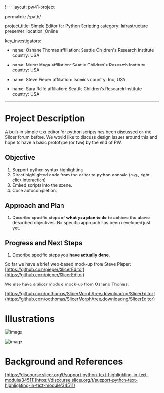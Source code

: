 !---
layout: pw41-project

permalink: /:path/

project_title: Simple Editor for Python Scripting
category: Infrastructure
presenter_location: Online

key_investigators:

- name: Oshane Thomas
  affiliation: Seattle Children's Research Institute
  country: USA

- name: Murat Maga
  affiliation: Seattle Children's Research Institute
  country: USA

- name: Steve Pieper
  affiliation: Isomics
  country: Inc, USA

- name: Sara Rolfe
  affiliation: Seattle Children's Research Institute
  country: USA

---

# Project Description

<!-- Add a short paragraph describing the project. -->


A built-in simple text editor for python scripts has been discussed on the Slicer forum before. We would like to discuss design issues around this and hope to have a basic prototype (or two) by the end of PW. 



## Objective

<!-- Describe here WHAT you would like to achieve (what you will have as end result). -->


1. Support python syntax highlighting
2. Direct highlighted code from the editor to python console (e.g., right click interaction)
3. Embed scripts into the scene.
4. Code autocompletion.





## Approach and Plan

<!-- Describe here HOW you would like to achieve the objectives stated above. -->


1. Describe specific steps of **what you plan to do** to achieve the above described objectives.
No specific approach has been developed just yet.



## Progress and Next Steps

<!-- Update this section as you make progress, describing of what you have ACTUALLY DONE.
     If there are specific steps that you could not complete then you can describe them here, too. -->


1. Describe specific steps you **have actually done**.

So far we have a brief web-based mock-up from Steve Pieper:
[https://github.com/pieper/SlicerEditor](https://github.com/pieper/SlicerEditor)

We also have a slicer module mock-up from Oshane Thomas:

[https://github.com/oothomas/SlicerMorph/tree/downloading/SlicerEditor](https://github.com/oothomas/SlicerMorph/tree/downloading/SlicerEditor)



# Illustrations

<!-- Add pictures and links to videos that demonstrate what has been accomplished. -->

![image](https://github.com/NA-MIC/ProjectWeek/assets/18602669/363df0c2-9135-44e2-b215-c272d6af1dd1)

![image](https://github.com/NA-MIC/ProjectWeek/assets/18602669/6b06a211-ce37-43db-a56d-64210185b576)




# Background and References

<!-- If you developed any software, include link to the source code repository.
     If possible, also add links to sample data, and to any relevant publications. -->


[https://discourse.slicer.org/t/support-python-text-highlighting-in-text-module/34511](https://discourse.slicer.org/t/support-python-text-highlighting-in-text-module/34511)

